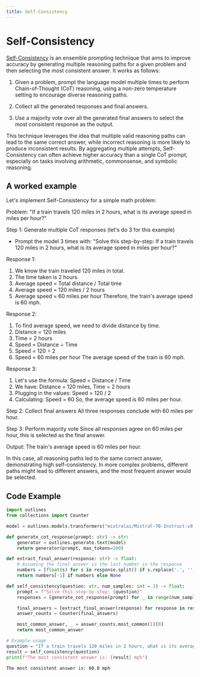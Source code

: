 ```yaml
---
title: Self-Consistency
---
```


# Self-Consistency


[Self-Consistency](http://arxiv.org/abs/2203.11171) is an ensemble prompting technique that aims to improve accuracy by generating multiple reasoning paths for a given problem and then selecting the most consistent answer. It works as follows:

1. Given a problem, prompt the language model multiple times to perform Chain-of-Thought (CoT) reasoning, using a non-zero temperature setting to encourage diverse reasoning paths.

2. Collect all the generated responses and final answers.

3. Use a majority vote over all the generated final answers to select the most consistent response as the output.

This technique leverages the idea that multiple valid reasoning paths can lead to the same correct answer, while incorrect reasoning is more likely to produce inconsistent results. By aggregating multiple attempts, Self-Consistency can often achieve higher accuracy than a single CoT prompt, especially on tasks involving arithmetic, commonsense, and symbolic reasoning.


## A worked example


Let's implement Self-Consistency for a simple math problem:

Problem: "If a train travels 120 miles in 2 hours, what is its average speed in miles per hour?"

Step 1: Generate multiple CoT responses (let's do 3 for this example)
- Prompt the model 3 times with:
"Solve this step-by-step: If a train travels 120 miles in 2 hours, what is its average speed in miles per hour?"

Response 1:
1. We know the train traveled 120 miles in total.
2. The time taken is 2 hours.
3. Average speed = Total distance / Total time
4. Average speed = 120 miles / 2 hours
5. Average speed = 60 miles per hour
Therefore, the train's average speed is 60 mph.

Response 2:
1. To find average speed, we need to divide distance by time.
2. Distance = 120 miles
3. Time = 2 hours
4. Speed = Distance ÷ Time
5. Speed = 120 ÷ 2
6. Speed = 60 miles per hour
The average speed of the train is 60 mph.

Response 3:
1. Let's use the formula: Speed = Distance / Time
2. We have: Distance = 120 miles, Time = 2 hours
3. Plugging in the values: Speed = 120 / 2
4. Calculating: Speed = 60
So, the average speed is 60 miles per hour.

Step 2: Collect final answers
All three responses conclude with 60 miles per hour.

Step 3: Perform majority vote
Since all responses agree on 60 miles per hour, this is selected as the final answer.

Output: The train's average speed is 60 miles per hour.

In this case, all reasoning paths led to the same correct answer, demonstrating high self-consistency. In more complex problems, different paths might lead to different answers, and the most frequent answer would be selected.



## Code Example





```python
import outlines
from collections import Counter

model = outlines.models.transformers("mistralai/Mistral-7B-Instruct-v0.1", device="cuda")

def generate_cot_response(prompt: str) -> str:
    generator = outlines.generate.text(model)
    return generator(prompt, max_tokens=200)

def extract_final_answer(response: str) -> float:
    # Assuming the final answer is the last number in the response
    numbers = [float(s) for s in response.split() if s.replace('.', '').isdigit()]
    return numbers[-1] if numbers else None

def self_consistency(question: str, num_samples: int = 3) -> float:
    prompt = f"Solve this step-by-step: {question}"
    responses = [generate_cot_response(prompt) for _ in range(num_samples)]

    final_answers = [extract_final_answer(response) for response in responses]
    answer_counts = Counter(final_answers)

    most_common_answer, _ = answer_counts.most_common(1)[0]
    return most_common_answer

# Example usage
question = "If a train travels 120 miles in 2 hours, what is its average speed in miles per hour?"
result = self_consistency(question)
print(f"The most consistent answer is: {result} mph")
```


    The most consistent answer is: 60.0 mph
